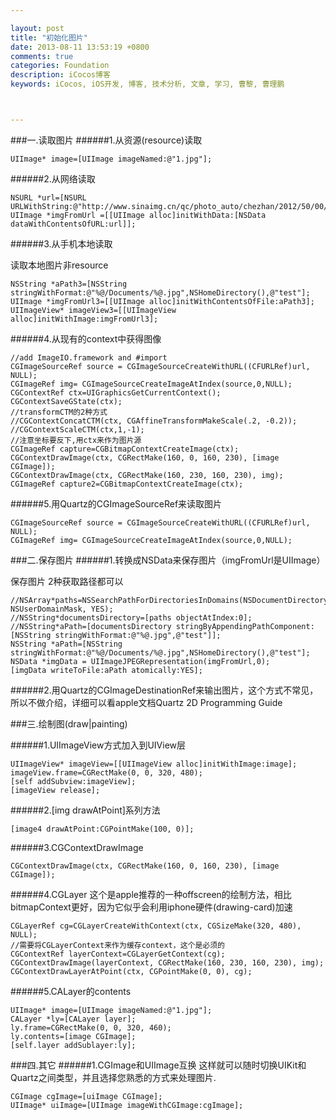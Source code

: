 ```yaml
---

layout: post
title: "初始化图片"
date: 2013-08-11 13:53:19 +0800
comments: true
categories: Foundation
description: iCocos博客
keywords: iCocos, iOS开发, 博客, 技术分析, 文章, 学习, 曹黎, 曹理鹏



---
```

###一.读取图片
######1.从资源(resource)读取 
 
	UIImage* image=[UIImage imageNamed:@"1.jpg"];  
######2.从网络读取 
 


<!--more-->




	NSURL *url=[NSURL URLWithString:@"http://www.sinaimg.cn/qc/photo_auto/chezhan/2012/50/00/15/80046_950.jpg"];  
	UIImage *imgFromUrl =[[UIImage alloc]initWithData:[NSData dataWithContentsOfURL:url]];  
######3.从手机本地读取 
 
读取本地图片非resource  

	NSString *aPath3=[NSString stringWithFormat:@"%@/Documents/%@.jpg",NSHomeDirectory(),@"test"];  
	UIImage *imgFromUrl3=[[UIImage alloc]initWithContentsOfFile:aPath3];  
	UIImageView* imageView3=[[UIImageView alloc]initWithImage:imgFromUrl3];  
 
######4.从现有的context中获得图像 
 
	//add ImageIO.framework and #import     
	CGImageSourceRef source = CGImageSourceCreateWithURL((CFURLRef)url, NULL);  
	CGImageRef img= CGImageSourceCreateImageAtIndex(source,0,NULL);  
	CGContextRef ctx=UIGraphicsGetCurrentContext();  
	CGContextSaveGState(ctx);  
	//transformCTM的2种方式  
	//CGContextConcatCTM(ctx, CGAffineTransformMakeScale(.2, -0.2));  
	//CGContextScaleCTM(ctx,1,-1);  
	//注意坐标要反下,用ctx来作为图片源   
	CGImageRef capture=CGBitmapContextCreateImage(ctx);  
	CGContextDrawImage(ctx, CGRectMake(160, 0, 160, 230), [image CGImage]);  
	CGContextDrawImage(ctx, CGRectMake(160, 230, 160, 230), img);  
	CGImageRef capture2=CGBitmapContextCreateImage(ctx);  

######5.用Quartz的CGImageSourceRef来读取图片 
 
	CGImageSourceRef source = CGImageSourceCreateWithURL((CFURLRef)url, NULL);  
	CGImageRef img= CGImageSourceCreateImageAtIndex(source,0,NULL);  
 
 
###二.保存图片
######1.转换成NSData来保存图片（imgFromUrl是UIImage） 
 
保存图片 2种获取路径都可以  

	//NSArray*paths=NSSearchPathForDirectoriesInDomains(NSDocumentDirectory, NSUserDomainMask, YES);  
	//NSString*documentsDirectory=[paths objectAtIndex:0];    
	//NSString*aPath=[documentsDirectory stringByAppendingPathComponent:[NSString stringWithFormat:@"%@.jpg",@"test"]];   
	NSString *aPath=[NSString stringWithFormat:@"%@/Documents/%@.jpg",NSHomeDirectory(),@"test"];  
	NSData *imgData = UIImageJPEGRepresentation(imgFromUrl,0);      
	[imgData writeToFile:aPath atomically:YES];     
######2.用Quartz的CGImageDestinationRef来输出图片，这个方式不常见，所以不做介绍，详细可以看apple文档Quartz 2D Programming Guide
 
 
###三.绘制图(draw|painting)

######1.UIImageView方式加入到UIView层 
 
	UIImageView* imageView=[[UIImageView alloc]initWithImage:image];  
	imageView.frame=CGRectMake(0, 0, 320, 480);  
	[self addSubview:imageView];  
	[imageView release];  
 
######2.[img drawAtPoint]系列方法 
 
	[image4 drawAtPoint:CGPointMake(100, 0)];    
 
######3.CGContextDrawImage 
 
	CGContextDrawImage(ctx, CGRectMake(160, 0, 160, 230), [image CGImage]);  

######4.CGLayer
这个是apple推荐的一种offscreen的绘制方法，相比bitmapContext更好，因为它似乎会利用iphone硬件(drawing-card)加速 
 
	CGLayerRef cg=CGLayerCreateWithContext(ctx, CGSizeMake(320, 480), NULL);  
	//需要将CGLayerContext来作为缓存context，这个是必须的  
	CGContextRef layerContext=CGLayerGetContext(cg);  
	CGContextDrawImage(layerContext, CGRectMake(160, 230, 160, 230), img);   
	CGContextDrawLayerAtPoint(ctx, CGPointMake(0, 0), cg);  

######5.CALayer的contents 
	 
	UIImage* image=[UIImage imageNamed:@"1.jpg"];  
	CALayer *ly=[CALayer layer];  
	ly.frame=CGRectMake(0, 0, 320, 460);  
	ly.contents=[image CGImage];  
	[self.layer addSublayer:ly];  

###四.其它
######1.CGImage和UIImage互换
这样就可以随时切换UIKit和Quartz之间类型，并且选择您熟悉的方式来处理图片.

	CGImage cgImage=[uiImage CGImage];
	UIImage* uiImage=[UIImage imageWithCGImage:cgImage];